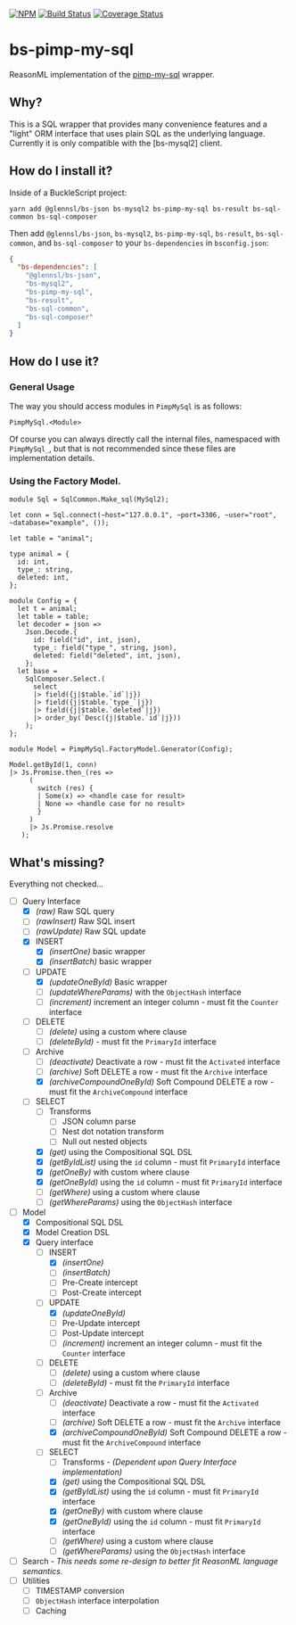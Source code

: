 [![NPM](https://nodei.co/npm/bs-pimp-my-sql.png)](https://nodei.co/npm/bs-pimp-my-sql/)
[![Build Status](https://www.travis-ci.org/scull7/bs-pimp-my-sql.svg?branch=master)](https://www.travis-ci.org/scull7/bs-pimp-my-sql)
[![Coverage Status](https://coveralls.io/repos/github/scull7/bs-pimp-my-sql/badge.svg?branch=master)](https://coveralls.io/github/scull7/bs-pimp-my-sql?branch=master)

# bs-pimp-my-sql
ReasonML implementation of the [pimp-my-sql] wrapper.

## Why?

This is a SQL wrapper that provides many convenience features and a "light" ORM interface that
uses plain SQL as the underlying language.  Currently it is only compatible with the [bs-mysql2]
client.

## How do I install it?

Inside of a BuckleScript project:
```shell
yarn add @glennsl/bs-json bs-mysql2 bs-pimp-my-sql bs-result bs-sql-common bs-sql-composer
```

Then add `@glennsl/bs-json`, `bs-mysql2`, `bs-pimp-my-sql`, `bs-result`, `bs-sql-common`,
and `bs-sql-composer` to your `bs-dependencies` in `bsconfig.json`:

```json
{
  "bs-dependencies": [
    "@glennsl/bs-json",
    "bs-mysql2",
    "bs-pimp-my-sql",
    "bs-result",
    "bs-sql-common",
    "bs-sql-composer"
  ]
}
```

## How do I use it?

### General Usage

The way you should access modules in `PimpMySql` is as follows:

```reason
PimpMySql.<Module>
```

Of course you can always directly call the internal files, namespaced with `PimpMySql_`, but
that is not recommended since these files are implementation details.

### Using the Factory Model.
```reason
module Sql = SqlCommon.Make_sql(MySql2);

let conn = Sql.connect(~host="127.0.0.1", ~port=3306, ~user="root", ~database="example", ());

let table = "animal";

type animal = {
  id: int,
  type_: string,
  deleted: int,
};

module Config = {
  let t = animal;
  let table = table;
  let decoder = json =>
    Json.Decode.{
      id: field("id", int, json),
      type_: field("type_", string, json),
      deleted: field("deleted", int, json),
    };
  let base =
    SqlComposer.Select.(
      select
      |> field({j|$table.`id`|j})
      |> field({j|$table.`type_`|j})
      |> field({j|$table.`deleted`|j})
      |> order_by(`Desc({j|$table.`id`|j}))
    );
};

module Model = PimpMySql.FactoryModel.Generator(Config);

Model.getById(1, conn)
|> Js.Promise.then_(res =>
     (
       switch (res) {
       | Some(x) => <handle case for result>
       | None => <handle case for no result>
       }
     )
     |> Js.Promise.resolve
   );
```

## What's missing?

Everything not checked...

- [ ] Query Interface
  - [x] _(raw)_ Raw SQL query
  - [ ] _(rawInsert)_ Raw SQL insert
  - [ ] _(rawUpdate)_ Raw SQL update
  - [x] INSERT
    - [x] _(insertOne)_ basic wrapper
    - [x] _(insertBatch)_ basic wrapper
  - [ ] UPDATE
    - [x] _(updateOneById)_ Basic wrapper
    - [ ] _(updateWhereParams)_ with the `ObjectHash` interface
    - [ ] _(increment)_ increment an integer column - must fit the `Counter` interface
  - [ ] DELETE
    - [ ] _(delete)_ using a custom where clause
    - [ ] _(deleteById)_ - must fit the `PrimaryId` interface
  - [ ] Archive
    - [ ] _(deactivate)_ Deactivate a row - must fit the `Activated` interface
    - [ ] _(archive)_ Soft DELETE a row - must fit the `Archive` interface
    - [x] _(archiveCompoundOneById)_ Soft Compound DELETE a row - must fit the `ArchiveCompound` interface
  - [ ] SELECT
    - [ ] Transforms
      - [ ] JSON column parse
      - [ ] Nest dot notation transform
      - [ ] Null out nested objects
    - [x] _(get)_ using the Compositional SQL DSL
    - [x] _(getByIdList)_ using the `id` column - must fit `PrimaryId` interface
    - [x] _(getOneBy)_ with custom where clause
    - [x] _(getOneById)_ using the `id` column - must fit `PrimaryId` interface
    - [ ] _(getWhere)_ using a custom where clause
    - [ ] _(getWhereParams)_ using the `ObjectHash` interface
- [ ] Model
  - [x] Compositional SQL DSL
  - [x] Model Creation DSL
  - [x] Query interface
    - [ ] INSERT
      - [x] _(insertOne)_
      - [ ] _(insertBatch)_
      - [ ] Pre-Create intercept
      - [ ] Post-Create intercept
    - [ ] UPDATE
      - [x] _(updateOneById)_
      - [ ] Pre-Update intercept
      - [ ] Post-Update intercept
      - [ ] _(increment)_ increment an integer column - must fit the `Counter` interface
    - [ ] DELETE
      - [ ] _(delete)_ using a custom where clause
      - [ ] _(deleteById)_ - must fit the `PrimaryId` interface
    - [ ] Archive
      - [ ] _(deactivate)_ Deactivate a row - must fit the `Activated` interface
      - [ ] _(archive)_ Soft DELETE a row - must fit the `Archive` interface
      - [x] _(archiveCompoundOneById)_ Soft Compound DELETE a row - must fit the `ArchiveCompound` interface
    - [ ] SELECT
      - [ ] Transforms - _(Dependent upon Query Interface implementation)_
      - [x] _(get)_ using the Compositional SQL DSL
      - [x] _(getByIdList)_ using the `id` column - must fit `PrimaryId` interface
      - [x] _(getOneBy)_ with custom where clause
      - [x] _(getOneById)_ using the `id` column - must fit `PrimaryId` interface
      - [ ] _(getWhere)_ using a custom where clause
      - [ ] _(getWhereParams)_ using the `ObjectHash` interface
- [ ] Search - _This needs some re-design to better fit ReasonML language semantics._
- [ ] Utilities
  - [ ] TIMESTAMP conversion
  - [ ] `ObjectHash` interface interpolation
  - [ ] Caching

[pimp-my-sql]: https://github.com/influentialpublishers/pimp-my-sql
[bs-mysql]: https://github.com/davidgomes/bs-mysql
[mysql2]: https://www.npmjs.com/package/mysql2
